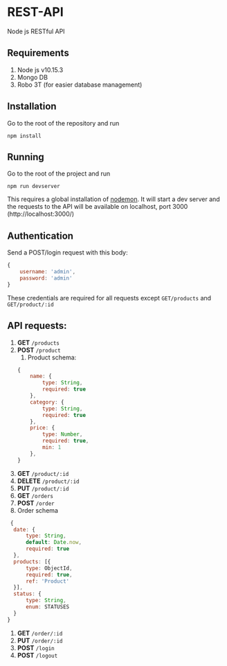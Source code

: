 # REST-API
Node js RESTful API


## Requirements

1. Node js v10.15.3
2. Mongo DB
3. Robo 3T (for easier database management)


## Installation

Go to the root of the repository and run

`npm install`

## Running

Go to the root of the project and run

`npm run devserver`

This requires a global installation of [nodemon](https://www.npmjs.com/package/nodemon).
It will start a dev server and the requests to the API will be available on localhost, port 3000 (http://localhost:3000/)

## Authentication

Send a POST/login request with this body:
  ```js
  {
      username: 'admin',
      password: 'admin'
  }
  ```
  These credentials are required for all requests except `GET/products` and `GET/product/:id`

## API requests:

1. **GET** `/products`
1. **POST** `/product`
    1. Product schema:
    ```js
    {
        name: {
            type: String,
            required: true
        },
        category: {
            type: String,
            required: true
        },
        price: {
            type: Number,
            required: true,
            min: 1
        },
    }
    ```
1. **GET** `/product/:id`
1. **DELETE** `/product/:id`
1. **PUT** `/product/:id`
1. **GET** `/orders`
1. **POST** `/order`
  1. Order schema
  ```js
   {
    date: {
        type: String,
        default: Date.now,
        required: true
    },
    products: [{
        type: ObjectId,
        required: true,
        ref: 'Product'
    }],
    status: {
        type: String,
        enum: STATUSES
    }
  }
  ```
1. **GET** `/order/:id`
1. **PUT** `/order/:id`
1. **POST** `/login`
1. **POST** `/logout`
